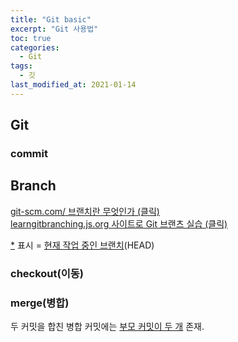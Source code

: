 ```yaml
---
title: "Git basic"
excerpt: "Git 사용법"
toc: true
categories: 
  - Git
tags: 
  - 깃
last_modified_at: 2021-01-14
---
```


## Git

### commit

## Branch

[<U>git-scm.com/ 브랜치란 무엇인가 (클릭)</U>](https://git-scm.com/book/ko/v2/Git-%EB%B8%8C%EB%9E%9C%EC%B9%98-%EB%B8%8C%EB%9E%9C%EC%B9%98%EB%9E%80-%EB%AC%B4%EC%97%87%EC%9D%B8%EA%B0%80)  
[<U>learngitbranching.js.org 사이트로 Git 브랜츠 실습 (클릭)</U>](https://learngitbranching.js.org/?locale=ko)

<U>\*</U> 표시 \= <U>현재 작업 중인 브랜치</U>(HEAD)

### checkout(이동)

### merge(병합)
두 커밋을 합친 병합 커밋에는 <U>부모 커밋이 두 개</U> 존재.
